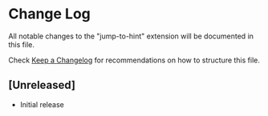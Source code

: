 # Change Log

All notable changes to the "jump-to-hint" extension will be documented in this file.

Check [Keep a Changelog](http://keepachangelog.com/) for recommendations on how to structure this file.

## [Unreleased]

- Initial release